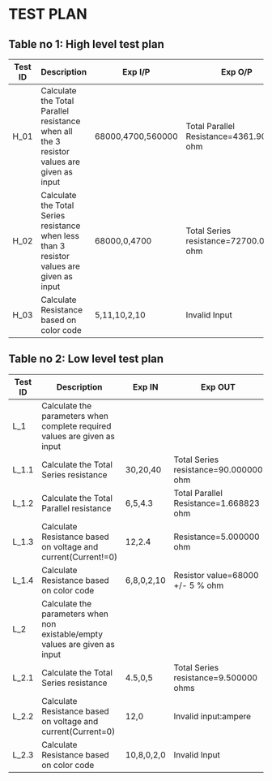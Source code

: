 # TEST PLAN

## Table no 1: High level test plan

| **Test ID** | **Description**                                              | **Exp I/P** | **Exp O/P** | **Actual Out** |**Type Of Test**  |    
|-------------|--------------------------------------------------------------|------------|-------------|----------------|------------------|
|  H_01       |Calculate the Total Parallel resistance when all the 3 resistor values are given as input| 68000,4700,560000|Total Parallel Resistance=4361.906738 ohm|Total Parallel Resistance=4361.906738 ohm|Requirement based |
|  H_02       |Calculate the Total Series resistance when less than 3 resistor values are given as input |68000,0,4700|Total Series resistance=72700.00 ohm|Total Series resistance=72700.00 ohm|Scenario based    |
|  H_03       |Calculate Resistance based on color code|5,11,10,2,10|Invalid Input|Invalid Input|Boundary based    |

## Table no 2: Low level test plan

| **Test ID** | **Description**                                              | **Exp IN** | **Exp OUT** | **Actual Out** |**Type Of Test**  |    
|-------------|--------------------------------------------------------------|------------|-------------|----------------|------------------|
|  L_1       |Calculate the parameters when complete required values are given as input|  |||Requirement based |
|  L_1.1   |Calculate the Total Series resistance| 30,20,40|Total Series resistance=90.000000 ohm |Total Series resistance=90.000000 ohm|Requirement based |
|  L_1.2   |Calculate the Total Parallel resistance|  6,5,4.3 |Total Parallel Resistance=1.668823 ohm |Total Parallel Resistance=1.668823 ohm|Requirement based |
|  L_1.3  |Calculate Resistance based on voltage and current(Current!=0)|  12,2.4 |Resistance=5.000000 ohm |Resistance=5.000000 ohm |Requirement based |
|  L_1.4     |Calculate Resistance based on color code|  6,8,0,2,10 |Resistor value=68000 +/- 5 % ohm |Resistor value=68000 +/- 5 % ohm|Requirement based |
|  L_2       |Calculate the parameters when non existable/empty values are given as input| |||Scenario based    |
|  L_2.1   |Calculate the Total Series resistance| 4.5,0,5|Total Series resistance=9.500000 ohms |Total Series resistance=9.500000 ohms|Scenario based |
|  L_2.2 |Calculate Resistance based on voltage and current(Current=0)|  12,0 |Invalid input:ampere |Invalid input:ampere |Scenario based |
|  L_2.3   |Calculate Resistance based on color code|  10,8,0,2,0 |Invalid Input|Invalid Input|Scenario based |
